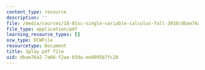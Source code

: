 ```yaml
---
content_type: resource
description: ''
file: /media/courses/18-01sc-single-variable-calculus-fall-2010/dbae76a27a86f2ae03daee8095b7fc28_nbtaQtX6JA.pdf
file_type: application/pdf
learning_resource_types: []
ocw_type: OCWFile
resourcetype: Document
title: 3play pdf file
uid: dbae76a2-7a86-f2ae-03da-ee8095b7fc28
---
```

